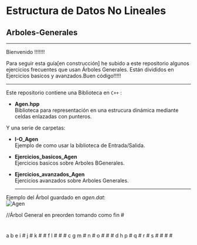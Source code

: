 # Estructura de Datos No Lineales
## Arboles-Generales  
  
  ***************************************************************************************************************************
  Bienvenido !!!!!!!
  
  Para seguir esta guía[en construcción] he subido a este repositorio algunos ejercicios frecuentes que usan Árboles Generales.
  Están divididos en Ejercicios basicos y avanzados.Buen código!!!!!
  ***************************************************************************************************************************
  
Este repositorio contiene una Biblioteca en `C++` :
  
  * **Agen.hpp**  
      Biblioteca para representación en una estrucura dinámica mediante celdas enlazadas con punteros.  
   
 Y una serie de carpetas:  
   
  * **I-O_Agen**  
      Ejemplo de como usar la biblioteca de Entrada/Salida.
  * **Ejercicios_basicos_Agen**  
      Ejercicios basicos sobre Arboles BGenerales.
   * **Ejercicios_avanzados_Agen**  
      Ejercicios avanzados sobre Arboles Generales.     
      
      ***************************************************************************************************************************
      <!-- Esto es un comentario         
      Especificación semántica y sintáctica del TAD Árbol Binario independiente de la representación elejida:  
      * *`Abin ()`*    
      Post: Crea y devuelve un árbol vacío.  
      * *`void insertarRaizB (const T& e)`*  
      Pre: El árbol está vacío.  
      Post: Inserta el nodo raíz cuyo contenido será e.  
      -->  
        
Ejemplo del Árbol guardado en *agen.dat*:      
![Agen](http://img.fenixzone.net/i/8BkuSJy.jpeg)

//Árbol General en preorden tomando como fin #  
  
#
a b e i # j # k # # f l # # # c g m # n # o # # # d h p # q # r # s # # # #
